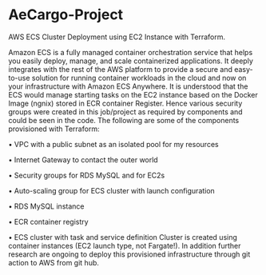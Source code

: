 # AeCargo-Project
AWS ECS Cluster  Deployment using EC2 Instance with Terraform.

Amazon ECS is a fully managed container orchestration service that helps you easily deploy, manage, and scale containerized applications. It deeply integrates with the rest of the AWS platform to provide a secure and easy-to-use solution for running container workloads in the cloud and now on your infrastructure with Amazon ECS Anywhere. It is understood that the ECS would manage starting tasks on the EC2 instance based on the Docker Image (ngnix) stored in ECR container Register. Hence various security groups were created in this job/project as required by components and could be seen in the code. The following are some of the components provisioned with Terraform: 

• VPC with a public subnet as an isolated pool for my resources 

• Internet Gateway to contact the outer world

 • Security groups for RDS MySQL and for EC2s
 
 • Auto-scaling group for ECS cluster with launch configuration
 
 • RDS MySQL instance
 
 • ECR container registry 
 
• ECS cluster with task and service definition Cluster is created using container instances (EC2 launch type, not Fargate!). In addition further research are ongoing to deploy this provisioned infrastructure through git action to AWS from git hub.


